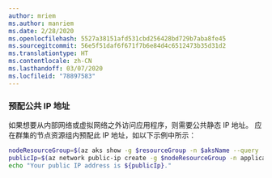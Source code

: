 ```yaml
---
author: mriem
ms.author: manriem
ms.date: 2/28/2020
ms.openlocfilehash: 5527a38151afd531cbd256428bd729b7aba8fe45
ms.sourcegitcommit: 56e5f51daf6f671f7b6e84d4c6512473b35d31d2
ms.translationtype: HT
ms.contentlocale: zh-CN
ms.lasthandoff: 03/07/2020
ms.locfileid: "78897583"
---
```

### <a name="provision-a-public-ip-address"></a>预配公共 IP 地址

如果想要从内部网络或虚拟网络之外访问应用程序，则需要公共静态 IP 地址。 应在群集的节点资源组内预配此 IP 地址，如以下示例中所示：

```bash
nodeResourceGroup=$(az aks show -g $resourceGroup -n $aksName --query 'nodeResourceGroup' -o tsv)
publicIp=$(az network public-ip create -g $nodeResourceGroup -n applicationIp --sku Standard --allocation-method Static --query 'publicIp.ipAddress' -o tsv)
echo "Your public IP address is ${publicIp}."
```
